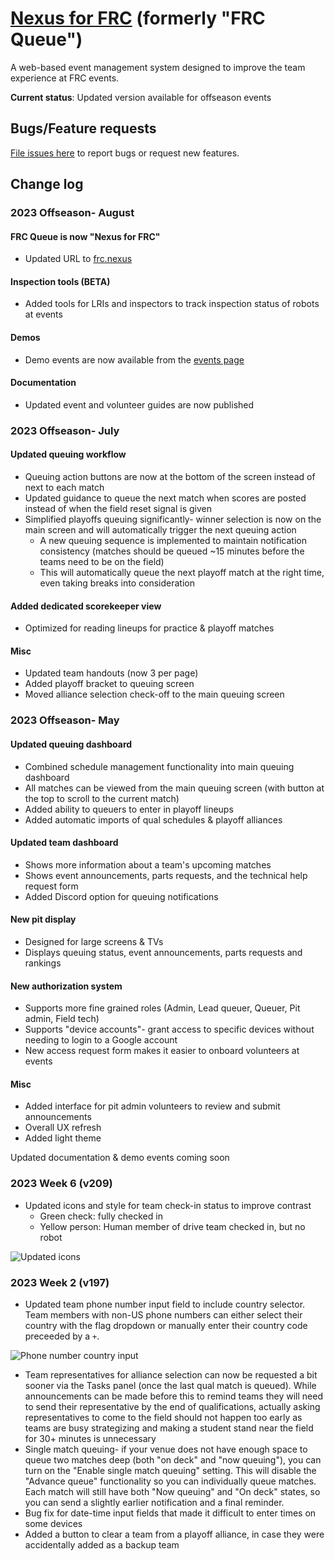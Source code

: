# [Nexus for FRC](https://frc.nexus) (formerly "FRC Queue")

A web-based event management system designed to improve the team experience at FRC events.

**Current status**: Updated version available for offseason events

## Bugs/Feature requests
[File issues here](https://github.com/frc-queue/frc-queue/issues/new) to report bugs or request new features.

## Change log
### 2023 Offseason- August

#### FRC Queue is now "Nexus for FRC"
-  Updated URL to [frc.nexus](https://frc.nexus)

#### Inspection tools (BETA)
-  Added tools for LRIs and inspectors to track inspection status of robots at events

#### Demos
-  Demo events are now available from the [events page](https://frc.nexus/events)

#### Documentation
-  Updated event and volunteer guides are now published


### 2023 Offseason- July

#### Updated queuing workflow
- Queuing action buttons are now at the bottom of the screen instead of next to each match
- Updated guidance to queue the next match when scores are posted instead of when the field reset signal is given
- Simplified playoffs queuing significantly- winner selection is now on the main screen and will automatically trigger the next queuing action
  - A new queuing sequence is implemented to maintain notification consistency (matches should be queued ~15 minutes before the teams need to be on the field)
  - This will automatically queue the next playoff match at the right time, even taking breaks into consideration

#### Added dedicated scorekeeper view 
- Optimized for reading lineups for practice & playoff matches 

#### Misc
- Updated team handouts (now 3 per page)
- Added playoff bracket to queuing screen
- Moved alliance selection check-off to the main queuing screen

### 2023 Offseason- May

#### Updated queuing dashboard
- Combined schedule management functionality into main queuing dashboard
- All matches can be viewed from the main queuing screen (with button at the top to scroll to the current match)
- Added ability to queuers to enter in playoff lineups
- Added automatic imports of qual schedules & playoff alliances

#### Updated team dashboard
- Shows more information about a team's upcoming matches
- Shows event announcements, parts requests, and the technical help request form
- Added Discord option for queuing notifications

#### New pit display
- Designed for large screens & TVs
- Displays queuing status, event announcements, parts requests and rankings

#### New authorization system
- Supports more fine grained roles (Admin, Lead queuer, Queuer, Pit admin, Field tech)
- Supports "device accounts"- grant access to specific devices without needing to login to a Google account
- New access request form makes it easier to onboard volunteers at events

#### Misc
- Added interface for pit admin volunteers to review and submit announcements
- Overall UX refresh
- Added light theme

Updated documentation & demo events coming soon

### 2023 Week 6 (v209)

- Updated icons and style for team check-in status to improve contrast
  - Green check: fully checked in
  - Yellow person: Human member of drive team checked in, but no robot

![Updated icons](https://user-images.githubusercontent.com/2548822/229666756-e032dcfd-b75a-44c4-96f6-8e38715786f7.png)

### 2023 Week 2 (v197) 

- Updated team phone number input field to include country selector. Team members with non-US phone numbers can either select their country with the flag dropdown or manually enter their country code preceeded by a `+`.

![Phone number country input](https://user-images.githubusercontent.com/2548822/223203303-a70dbc2f-0df6-421c-a1ad-7fea251944f5.png)

- Team representatives for alliance selection can now be requested a bit sooner via the Tasks panel (once the last qual match is queued). While announcements can be made before this to remind teams they will need to send their representative by the end of qualifications, actually asking representatives to come to the field should not happen too early as teams are busy strategizing and making a student stand near the field for 30+ minutes is unnecessary
- Single match queuing- if your venue does not have enough space to queue two matches deep (both "on deck" and "now queuing"), you can turn on the "Enable single match queuing" setting. This will disable the "Advance queue" functionality so you can individually queue matches. Each match will still have both "Now queuing" and "On deck" states, so you can send a slightly earlier notification and a final reminder.
- Bug fix for date-time input fields that made it difficult to enter times on some devices
- Added a button to clear a team from a playoff alliance, in case they were accidentally added as a backup team

